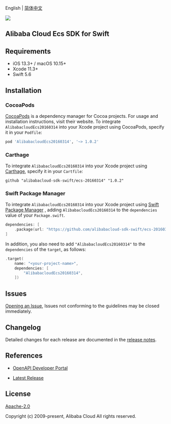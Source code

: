 English | [简体中文](README-CN.md)

![](https://aliyunsdk-pages.alicdn.com/icons/AlibabaCloud.svg)

## Alibaba Cloud Ecs SDK for Swift

## Requirements

- iOS 13.3+ / macOS 10.15+
- Xcode 11.3+
- Swift 5.6

## Installation

### CocoaPods

[CocoaPods](https://cocoapods.org) is a dependency manager for Cocoa projects. For usage and installation instructions, visit their website. To integrate `AlibabacloudEcs20160314` into your Xcode project using CocoaPods, specify it in your `Podfile`:

```ruby
pod 'AlibabacloudEcs20160314', '~> 1.0.2'
```

### Carthage

To integrate `AlibabacloudEcs20160314` into your Xcode project using [Carthage](https://github.com/Carthage/Carthage), specify it in your `Cartfile`:

```ogdl
github "alibabacloud-sdk-swift/ecs-20160314" "1.0.2"
```

### Swift Package Manager

To integrate `AlibabacloudEcs20160314` into your Xcode project using [Swift Package Manager](https://swift.org/package-manager/) , adding `AlibabacloudEcs20160314` to the `dependencies` value of your `Package.swift`.

```swift
dependencies: [
    .package(url: "https://github.com/alibabacloud-sdk-swift/ecs-20160314.git", from: "1.0.2")
]
```

In addition, you also need to add `"AlibabacloudEcs20160314"` to the `dependencies` of the `target`, as follows:

```swift
.target(
    name: "<your-project-name>",
    dependencies: [
        "AlibabacloudEcs20160314",
    ])
```

## Issues

[Opening an Issue](https://github.com/alibabacloud-sdk-swift/ecs-20160314/issues/new), Issues not conforming to the guidelines may be closed immediately.

## Changelog

Detailed changes for each release are documented in the [release notes](./ChangeLog.txt).

## References

* [OpenAPI Developer Portal](https://next.api.alibabacloud.com/home)
- [Latest Release](https://github.com/alibabacloud-sdk-swift/ecs-20160314)

## License

[Apache-2.0](http://www.apache.org/licenses/LICENSE-2.0)

Copyright (c) 2009-present, Alibaba Cloud All rights reserved.
